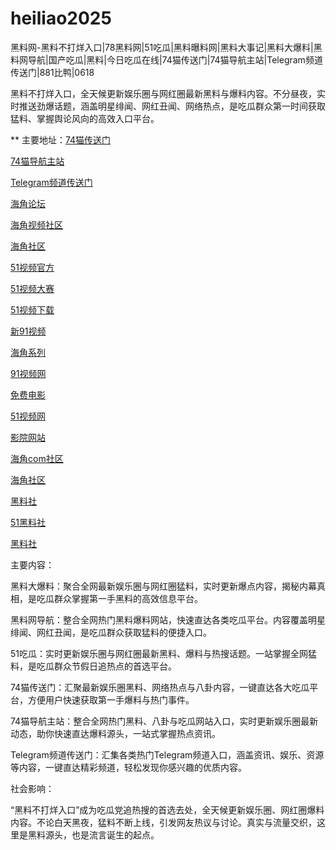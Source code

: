 # heiliao2025
黑料网-黑料不打烊入口|78黑料网|51吃瓜|黑料曝料网|黑料大事记|黑料大爆料|黑料网导航|国产吃瓜|黑料|今日吃瓜在线|74猫传送门|74猫导航主站|Telegram频道传送门|881比鸭|0618

黑料不打烊入口，全天候更新娱乐圈与网红圈最新黑料与爆料内容。不分昼夜，实时推送劲爆话题，涵盖明星绯闻、网红丑闻、网络热点，是吃瓜群众第一时间获取猛料、掌握舆论风向的高效入口平台。

** 主要地址：<a href="https://74mao.com/">74猫传送门</a>

<a href="https://74mao.com/">74猫导航主站</a>

<a href="https://74mao.com/">Telegram频道传送门</a>

<a href="https://hj-777.pages.dev/">海角论坛</a>

<a href="https://hj-786.pages.dev/">海角视频社区</a>

<a href="https://hj-792.pages.dev/">海角社区</a>

<a href="https://hj-821.pages.dev/">51视频官方</a>

<a href="https://hj-822.pages.dev/">51视频大赛</a>

<a href="https://hj-835.pages.dev/">51视频下载</a>

<a href="https://hj-152.pages.dev/">新91视频</a>

<a href="https://hj-156.pages.dev/">海角系列</a>

<a href="https://hj-686.pages.dev/">91视频网</a>

<a href="https://hj-689.pages.dev/">免费电影</a>

<a href="https://hj-1301.pages.dev/">51视频网</a>

<a href="https://hj-218.pages.dev/">影院网站</a>

<a href="https://hj-219.pages.dev/">海角com社区</a>

<a href="https://hj-224.pages.dev/">海角社区</a>

<a href="https://hls-15.pages.dev/">黑料社</a>

<a href="https://hls-17.pages.dev/">51黑料社</a>

<a href="https://hls-19.pages.dev/">黑料社</a>

主要内容：

黑料大爆料：聚合全网最新娱乐圈与网红圈猛料，实时更新爆点内容，揭秘内幕真相，是吃瓜群众掌握第一手黑料的高效信息平台。

黑料网导航：整合全网热门黑料爆料网站，快速直达各类吃瓜平台。内容覆盖明星绯闻、网红丑闻，是吃瓜群众获取猛料的便捷入口。

51吃瓜：实时更新娱乐圈与网红圈最新黑料、爆料与热搜话题。一站掌握全网猛料，是吃瓜群众节假日追热点的首选平台。

74猫传送门：汇聚最新娱乐圈黑料、网络热点与八卦内容，一键直达各大吃瓜平台，方便用户快速获取第一手爆料与热门事件。

74猫导航主站：整合全网热门黑料、八卦与吃瓜网站入口，实时更新娱乐圈最新动态，助你快速直达爆料源头，一站式掌握热点资讯。

Telegram频道传送门：汇集各类热门Telegram频道入口，涵盖资讯、娱乐、资源等内容，一键直达精彩频道，轻松发现你感兴趣的优质内容。

社会影响：

“黑料不打烊入口”成为吃瓜党追热搜的首选去处，全天候更新娱乐圈、网红圈爆料内容。不论白天黑夜，猛料不断上线，引发网友热议与讨论。真实与流量交织，这里是黑料源头，也是流言诞生的起点。
